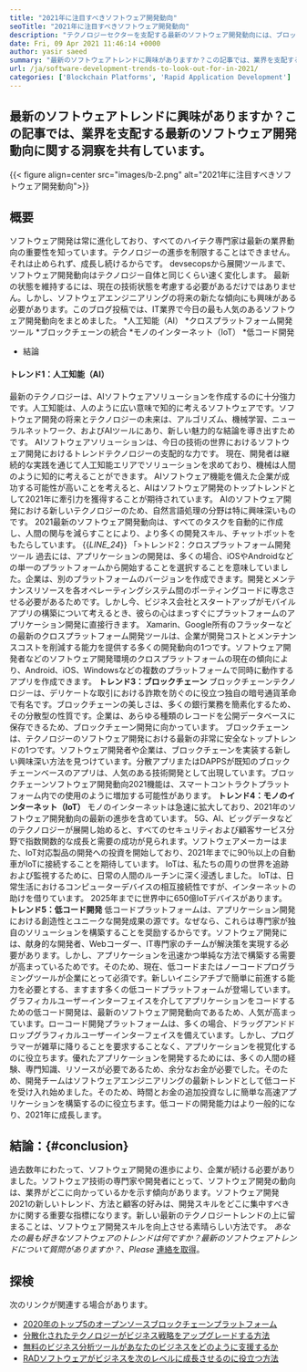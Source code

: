 ```yaml
---
title: "2021年に注目すべきソフトウェア開発動向" 
seoTitle: "2021年に注目すべきソフトウェア開発動向" 
description: "テクノロジーセクターを支配する最新のソフトウェア開発動向には、ブロックチェーン、人工知能、ノーコード、およびより新しいトレンドが含まれます。" 
date: Fri, 09 Apr 2021 11:46:14 +0000
author: yasir saeed
summary: "最新のソフトウェアトレンドに興味がありますか？この記事では、業界を支配する最新のソフトウェア開発動向に関する洞察を共有しています。" 
url: /ja/software-development-trends-to-look-out-for-in-2021/
categories: ['Blockchain Platforms', 'Rapid Application Development']
---
```


## 最新のソフトウェアトレンドに興味がありますか？この記事では、業界を支配する最新のソフトウェア開発動向に関する洞察を共有しています。

{{< figure align=center src="images/b-2.png" alt="2021年に注目すべきソフトウェア開発動向">}}


## **概要**
ソフトウェア開発は常に進化しており、すべてのハイテク専門家は最新の業界動向の重要性を知っています。テクノロジーの進歩を制限することはできません。それは止められず、成長し続けるからです。 devsecopsから展開ツールまで、ソフトウェア開発動向はテクノロジー自体と同じくらい速く変化します。
最新の状態を維持するには、現在の技術状態を考慮する必要があるだけではありません。しかし、ソフトウェアエンジニアリングの将来の新たな傾向にも興味がある必要があります。このブログ投稿では、IT業界で今日の最も人気のあるソフトウェア開発動向をまとめました。
  *人工知能（AI）
  *クロスプラットフォーム開発ツール
  *ブロックチェーンの統合
  *モノのインターネット（IoT）
  *低コード開発
  * 結論

#### **トレンド1：人工知能（AI）**
最新のテクノロジーは、AIソフトウェアソリューションを作成するのに十分強力です。人工知能は、人のように広い意味で知的に考えるソフトウェアです。ソフトウェア開発の将来とテクノロジーの未来は、アルゴリズム、機械学習、ニューラルネットワーク、およびAIツールにあり、新しい魅力的な結論を導き出すためです。 AIソフトウェアソリューションは、今日の技術の世界におけるソフトウェア開発におけるトレンドテクノロジーの支配的な力です。
現在、開発者は継続的な実践を通じて人工知能エリアでソリューションを求めており、機械は人間のように知的に考えることができます。 AIソフトウェア機能を備えた企業が成功する可能性が高いことを考えると、AIはソフトウェア開発のトップトレンドとして2021年に牽引力を獲得することが期待されています。 AIのソフトウェア開発における新しいテクノロジーのため、自然言語処理の分野は特に興味深いものです。 2021最新のソフトウェア開発動向は、すべてのタスクを自動的に作成し、人間の関与を減らすことにより、より多くの開発スキル、チャットボットをもたらしています。
{{_LINE_24_}}
「>トレンド2：クロスプラットフォーム開発ツール
過去には、アプリケーションの開発は、多くの場合、iOSやAndroidなどの単一のプラットフォームから開始することを選択することを意味していました。企業は、別のプラットフォームのバージョンを作成できます。開発とメンテナンスリソースを各オペレーティングシステム間のポーティングコードに専念させる必要があるためです。しかし今、ビジネス会社とスタートアップがモバイルアプリの構築について考えるとき、彼らの心はまっすぐにプラットフォームのアプリケーション開発に直接行きます。
Xamarin、Google所有のフラッターなどの最新のクロスプラットフォーム開発ツールは、企業が開発コストとメンテナンスコストを削減する能力を提供する多くの開発動向の1つです。ソフトウェア開発者などのソフトウェア開発環境のクロスプラットフォームの現在の傾向により、Android、iOS、Windowsなどの複数のプラットフォームで同時に動作するアプリを作成できます。
**トレンド3：ブロックチェーン**
ブロックチェーンテクノロジーは、デリケートな取引における詐欺を防ぐのに役立つ独自の暗号通貨革命で有名です。ブロックチェーンの美しさは、多くの銀行業務を簡素化するため、その分散型の性質です。企業は、あらゆる種類のレコードを公開データベースに保存できるため、ブロックチェーン開発に向かっています。
ブロックチェーンは、テクノロジーのソフトウェア開発における最新の非常に安全なトップトレンドの1つです。ソフトウェア開発者や企業は、ブロックチェーンを実装する新しい興味深い方法を見つけています。分散アプリまたはDAPPSが既知のブロックチェーンベースのアプリは、人気のある技術開発として出現しています。ブロックチェーンソフトウェア開発動向2021機能は、スマートコントラクトプラットフォーム内での使用のように増加する可能性があります。
**トレンド4：モノのインターネット（IoT）**
モノのインターネットは急速に拡大しており、2021年のソフトウェア開発動向の最新の進歩を含めています。 5G、AI、ビッグデータなどのテクノロジーが展開し始めると、すべてのセキュリティおよび顧客サービス分野で指数関数的な成長と需要の成功が見られます。ソフトウェアメーカーはまた、IoT対応製品の開発への投資を開始しており、2021年までに90％以上の自動車がIoTに接続することを期待しています。
IoTは、私たちの周りの世界を追跡および監視するために、日常の人間のルーチンに深く浸透しました。 IoTは、日常生活におけるコンピューターデバイスの相互接続性ですが、インターネットの助けを借りています。 2025年までに世界中に650億IoTデバイスがあります。
**トレンド5：低コード開発**
低コードプラットフォームは、アプリケーション開発における創造性とユニークな開発成果の源です。なぜなら、これらは専門家が独自のソリューションを構築することを奨励するからです。ソフトウェア開発には、献身的な開発者、Webコーダー、IT専門家のチームが解決策を実現する必要があります。しかし、アプリケーションを迅速かつ単純な方法で構築する需要が高まっているためです。そのため、現在、低コードまたはノーコードプログラミングツールが企業にとって必須です。新しいイニシアチブで簡単に前進する能力を必要とする、ますます多くの低コードプラットフォームが登場しています。
グラフィカルユーザーインターフェイスを介してアプリケーションをコードするための低コード開発は、最新のソフトウェア開発動向であるため、人気が高まっています。ローコード開発プラットフォームは、多くの場合、ドラッグアンドドロップグラフィカルユーザーインターフェイスを備えています。しかし、プログラマーが雑草に降りることを要求することなく、アプリケーションを視覚化するのに役立ちます。優れたアプリケーションを開発するためには、多くの人間の経験、専門知識、リソースが必要であるため、余分なお金が必要でした。そのため、開発チームはソフトウェアエンジニアリングの最新トレンドとして低コードを受け入れ始めました。そのため、時間とお金の追加投資なしに簡単な高速アプリケーションを構築するのに役立ちます。低コードの開発能力はより一般的になり、2021年に成長します。

## **結論**：{#conclusion}
過去数年にわたって、ソフトウェア開発の進歩により、企業が続ける必要がありました。ソフトウェア技術の専門家や開発者にとって、ソフトウェア開発の動向は、業界がどこに向かっているかを示す傾向があります。ソフトウェア開発2021の新しいトレンド、方法と顧客の好みは、開発スキルをどこに集中すべきかに関する重要な指標になります。新しい最新のテクノロジートレンドの上に留まることは、ソフトウェア開発スキルを向上させる素晴らしい方法です。
_あなたの最も好きなソフトウェアのトレンドは何ですか？最新のソフトウェアトレンドについて質問がありますか？、Please_ [連絡を取得][1]。

## 探検
次のリンクが関連する場合があります。
  * [2020年のトップ5のオープンソースブロックチェーンプラットフォーム][2]
  * [分散化されたテクノロジーがビジネス戦略をアップグレードする方法][3]
  * [無料のビジネス分析ツールがあなたのビジネスをどのように支援するか][4]
  * [RADソフトウェアがビジネスを次のレベルに成長させるのに役立つ方法][5]

  
[1]: mailto:yasir.saeed@aspose.com
[2]: https://blog.containerize.com/blockchain-platforms/top-5-open-source-blockchain-platforms-in-2020/
[3]: https://blog.containerize.com/2020/11/27/how-decentralized-technology-upgrades-your-business-strategy/
[4]: https://blog.containerize.com/2021/03/12/how-free-business-analytics-tools-assist-your-business/
[5]: https://blog.containerize.com/rapid-application-development/rapid-application-development-software-for-business-rad/
